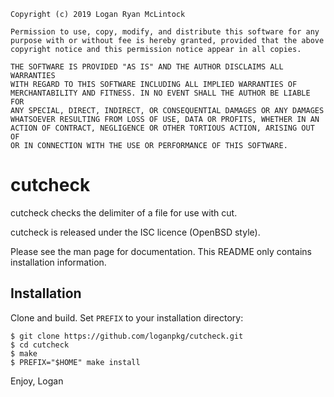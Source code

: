 
    Copyright (c) 2019 Logan Ryan McLintock

    Permission to use, copy, modify, and distribute this software for any
    purpose with or without fee is hereby granted, provided that the above
    copyright notice and this permission notice appear in all copies.

    THE SOFTWARE IS PROVIDED "AS IS" AND THE AUTHOR DISCLAIMS ALL WARRANTIES
    WITH REGARD TO THIS SOFTWARE INCLUDING ALL IMPLIED WARRANTIES OF
    MERCHANTABILITY AND FITNESS. IN NO EVENT SHALL THE AUTHOR BE LIABLE FOR
    ANY SPECIAL, DIRECT, INDIRECT, OR CONSEQUENTIAL DAMAGES OR ANY DAMAGES
    WHATSOEVER RESULTING FROM LOSS OF USE, DATA OR PROFITS, WHETHER IN AN
    ACTION OF CONTRACT, NEGLIGENCE OR OTHER TORTIOUS ACTION, ARISING OUT OF
    OR IN CONNECTION WITH THE USE OR PERFORMANCE OF THIS SOFTWARE.


# cutcheck

cutcheck checks the delimiter of a file for use with cut.

cutcheck is released under the ISC licence (OpenBSD style).

Please see the man page for documentation. This README only
contains installation information.

## Installation

Clone and build.
Set `PREFIX` to your installation directory:

    $ git clone https://github.com/loganpkg/cutcheck.git
    $ cd cutcheck
    $ make
    $ PREFIX="$HOME" make install


Enjoy,
Logan
